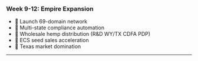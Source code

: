 ### Week 9-12: Empire Expansion

- 🔄 Launch 69-domain network
- 🔄 Multi-state compliance automation
- 🔄 Wholesale hemp distribution (R&D WY/TX CDFA PDP)
- 🔄 ECS seed sales acceleration
- 🔄 Texas market domination

---
